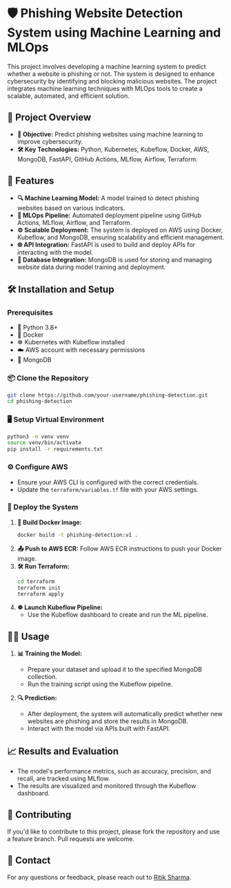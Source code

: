 # 🛡️ Phishing Website Detection System using Machine Learning and MLOps

This project involves developing a machine learning system to predict whether a website is phishing or not. The system is designed to enhance cybersecurity by identifying and blocking malicious websites. The project integrates machine learning techniques with MLOps tools to create a scalable, automated, and efficient solution.

## 🚀 Project Overview

- **🎯 Objective:** Predict phishing websites using machine learning to improve cybersecurity.
- **🛠️ Key Technologies:** Python, Kubernetes, Kubeflow, Docker, AWS, MongoDB, FastAPI, GitHub Actions, MLflow, Airflow, Terraform.

## 🌟 Features

- **🔍 Machine Learning Model:** A model trained to detect phishing websites based on various indicators.
- **🔄 MLOps Pipeline:** Automated deployment pipeline using GitHub Actions, MLflow, Airflow, and Terraform.
- **⚙️ Scalable Deployment:** The system is deployed on AWS using Docker, Kubeflow, and MongoDB, ensuring scalability and efficient management.
- **🌐 API Integration:** FastAPI is used to build and deploy APIs for interacting with the model.
- **💾 Database Integration:** MongoDB is used for storing and managing website data during model training and deployment.

## 🛠️ Installation and Setup

### Prerequisites
- 🐍 Python 3.8+
- 🐳 Docker
- ☸️ Kubernetes with Kubeflow installed
- ☁️ AWS account with necessary permissions
- 🍃 MongoDB

### 📦 Clone the Repository
```bash
git clone https://github.com/your-username/phishing-detection.git
cd phishing-detection
```

### 🖥️ Setup Virtual Environment
```bash
python3 -m venv venv
source venv/bin/activate
pip install -r requirements.txt
```

### ⚙️ Configure AWS
- Ensure your AWS CLI is configured with the correct credentials.
- Update the `terraform/variables.tf` file with your AWS settings.

### 🚀 Deploy the System
1. **🐳 Build Docker Image:**
    ```bash
    docker build -t phishing-detection:v1 .
    ```
2. **📤 Push to AWS ECR:**
    Follow AWS ECR instructions to push your Docker image.
3. **🛠️ Run Terraform:**
    ```bash
    cd terraform
    terraform init
    terraform apply
    ```
4. **☸️ Launch Kubeflow Pipeline:**
    - Use the Kubeflow dashboard to create and run the ML pipeline.

## 🧑‍💻 Usage

1. **📊 Training the Model:**
    - Prepare your dataset and upload it to the specified MongoDB collection.
    - Run the training script using the Kubeflow pipeline.
  
2. **🔍 Prediction:**
    - After deployment, the system will automatically predict whether new websites are phishing and store the results in MongoDB.
    - Interact with the model via APIs built with FastAPI.

## 📈 Results and Evaluation

- The model's performance metrics, such as accuracy, precision, and recall, are tracked using MLflow.
- The results are visualized and monitored through the Kubeflow dashboard.

## 🤝 Contributing

If you'd like to contribute to this project, please fork the repository and use a feature branch. Pull requests are welcome.

## 📧 Contact

For any questions or feedback, please reach out to [Ritik Sharma](mailto:ritik0712sharma@gmail.com).
